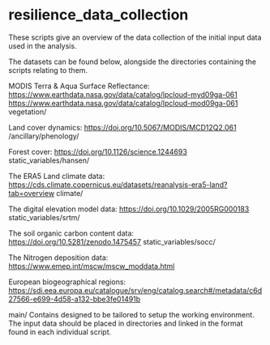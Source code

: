 # resilience_data_collection
These scripts give an overview of the data collection of the initial input data used in the analysis.

The datasets can be found below, alongside the directories containing the scripts relating to them.

MODIS Terra & Aqua Surface Reflectance:
https://www.earthdata.nasa.gov/data/catalog/lpcloud-myd09ga-061
https://www.earthdata.nasa.gov/data/catalog/lpcloud-mod09ga-061
vegetation/

Land cover dynamics:
https://doi.org/10.5067/MODIS/MCD12Q2.061
/ancillary/phenology/

Forest cover:
https://doi.org/10.1126/science.1244693
static_variables/hansen/

The ERA5 Land climate data:
https://cds.climate.copernicus.eu/datasets/reanalysis-era5-land?tab=overview
climate/

The digital elevation model data:
https://doi.org/10.1029/2005RG000183
static_variables/srtm/

The soil organic carbon content data:
https://doi.org/10.5281/zenodo.1475457
static_variables/socc/

The Nitrogen deposition data:
https://www.emep.int/mscw/mscw_moddata.html

European biogeographical regions:
https://sdi.eea.europa.eu/catalogue/srv/eng/catalog.search#/metadata/c6d27566-e699-4d58-a132-bbe3fe01491b

main/
Contains designed to be tailored to setup the working environment. The input data should be placed in directories and linked in the format found in each individual script.